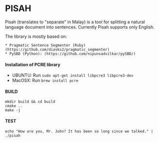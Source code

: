 # PISAH
Pisah (translates to "separate" in Malay) is a tool for splitting a natural language document into sentences.
Currently Pisah supports only English.

The library is mostly based on:

    * Pragmatic Sentence Segmenter (Ruby) (https://github.com/diasks2/pragmatic_segmenter)
    * PySBD (Python): (https://github.com/nipunsadvilkar/pySBD/)

#### Installation of PCRE library
* UBUNTU: Run `sudo apt-get install libpcre3 libpcre3-dev`
* MacOSX: Run `brew install pcre`

#### BUILD
  
```
mkdir build && cd build
cmake ..
make -j
```

#### TEST
```
echo "How are you, Mr. John? It has been so long since we talked." | ./pisah 

```
